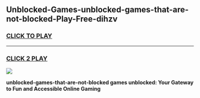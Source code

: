 
## Unblocked-Games-unblocked-games-that-are-not-blocked-Play-Free-dihzv
<h3>
<a href="https://premium76.site?title=unblocked-games-that-are-not-blocked&ref=15A">CLICK TO PLAY</a></h3>
<hr>

<h3>
<a href="https://premium76.site?title=unblocked-games-that-are-not-blocked&ref=15A">CLICK 2 PLAY</a>
  
</h3>

<a href="https://premium76.site?title=unblocked-games-that-are-not-blocked&ref=15A"><img src="https://clearcache.store/games.png"></a>


**unblocked-games-that-are-not-blocked games unblocked: Your Gateway to Fun and Accessible Online Gaming**
